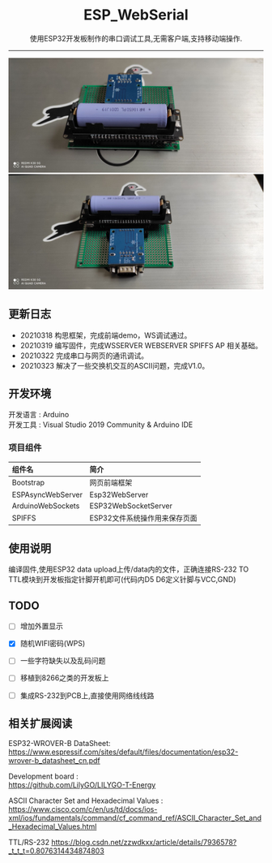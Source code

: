 
<h1 align="center">ESP_WebSerial</h1>


<div align="center">使用ESP32开发板制作的串口调试工具,无需客户端,支持移动端操作.</div>

---
![开发板1](./img/1.jpg)
![开发板2](./img/2.jpg)

## 更新日志  
* 20210318 构思框架，完成前端demo，WS调试通过。
* 20210319 编写固件，完成WSSERVER WEBSERVER SPIFFS AP 相关基础。
* 20210322 完成串口与网页的通讯调试。  
* 20210323 解决了一些交换机交互的ASCII问题，完成V1.0。

## 开发环境 
开发语言 : Arduino  
开发工具 : Visual Studio 2019  Community  & Arduino IDE
### 项目组件
组件名|简介
:-|:-
Bootstrap | 网页前端框架
ESPAsyncWebServer | Esp32WebServer
ArduinoWebSockets | ESP32WebSocketServer
SPIFFS | ESP32文件系统操作用来保存页面

## 使用说明
编译固件,使用ESP32 data upload上传/data内的文件，正确连接RS-232 TO TTL模块到开发板指定针脚开机即可(代码内D5 D6定义针脚与VCC,GND)

## TODO 
* [ ] 增加外置显示
* [x] 随机WIFI密码(WPS)
* [ ] 一些字符缺失以及乱码问题  
* [ ] 移植到8266之类的开发板上
* [ ] 集成RS-232到PCB上,直接使用网络线线路




## 相关扩展阅读

ESP32­-WROVER­-B DataSheet:  
https://www.espressif.com/sites/default/files/documentation/esp32-wrover-b_datasheet_cn.pdf

Development board :  
https://github.com/LilyGO/LILYGO-T-Energy

ASCII Character Set and Hexadecimal Values :  
https://www.cisco.com/c/en/us/td/docs/ios-xml/ios/fundamentals/command/cf_command_ref/ASCII_Character_Set_and_Hexadecimal_Values.html

TTL/RS-232 
https://blog.csdn.net/zzwdkxx/article/details/7936578?_t_t_t=0.8076314434874803
